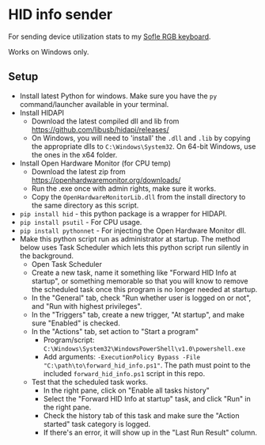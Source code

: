 # HID info sender

For sending device utilization stats to my [Sofle RGB keyboard]().

Works on Windows only.

## Setup

- Install latest Python for windows. Make sure you have the `py` command/launcher available in your terminal.
- Install HIDAPI
  - Download the latest compiled dll and lib from https://github.com/libusb/hidapi/releases/
  - On Windows, you will need to 'install' the `.dll` and `.lib` by copying the appropriate dlls to `C:\Windows\System32`. On 64-bit Windows, use the ones in the x64 folder.
- Install Open Hardware Monitor (for CPU temp)
  - Download the latest zip from https://openhardwaremonitor.org/downloads/
  - Run the .exe once with admin rights, make sure it works.
  - Copy the `OpenHardwareMonitorLib.dll` from the install directory to the same directory as this script.
- `pip install hid` - this python package is a wrapper for HIDAPI.
- `pip install psutil` - For CPU usage.
- `pip install pythonnet` - For injecting the Open Hardware Monitor dll.
- Make this python script run as administrator at startup. The method below uses Task Scheduler which lets this python script run silently in the background.
  - Open Task Scheduler
  - Create a new task, name it something like "Forward HID Info at startup", or something memorable so that you will know to remove the scheduled task once this program is no longer needed at startup.
  - In the "General" tab, check "Run whether user is logged on or not", and "Run with highest privileges".
  - In the "Triggers" tab, create a new trigger, "At startup", and make sure "Enabled" is checked.
  - In the "Actions" tab, set action to "Start a program"
    - Program/script: `C:\Windows\System32\WindowsPowerShell\v1.0\powershell.exe`
    - Add arguments: `-ExecutionPolicy Bypass -File "C:\path\to\forward_hid_info.ps1"`. The path must point to the included `forward_hid_info.ps1` script in this repo.
  - Test that the scheduled task works.
    - In the right pane, click on "Enable all tasks history"
    - Select the "Forward HID Info at startup" task, and click "Run" in the right pane.
    - Check the history tab of this task and make sure the "Action started" task category is logged.
    - If there's an error, it will show up in the "Last Run Result" column.
